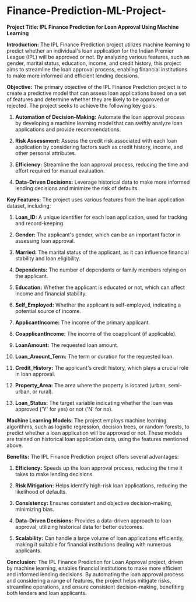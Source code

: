 # Finance-Prediction-ML-Project-

**Project Title: IPL Finance Prediction for Loan Approval Using Machine Learning**

**Introduction:**
The IPL Finance Prediction project utilizes machine learning to predict whether an individual's loan application for the Indian Premier League (IPL) will be approved or not. By analyzing various features, such as gender, marital status, education, income, and credit history, this project aims to streamline the loan approval process, enabling financial institutions to make more informed and efficient lending decisions.

**Objective:**
The primary objective of the IPL Finance Prediction project is to create a predictive model that can assess loan applications based on a set of features and determine whether they are likely to be approved or rejected. The project seeks to achieve the following key goals:

1. **Automation of Decision-Making:** Automate the loan approval process by developing a machine learning model that can swiftly analyze loan applications and provide recommendations.

2. **Risk Assessment:** Assess the credit risk associated with each loan application by considering factors such as credit history, income, and other personal attributes.

3. **Efficiency:** Streamline the loan approval process, reducing the time and effort required for manual evaluation.

4. **Data-Driven Decisions:** Leverage historical data to make more informed lending decisions and minimize the risk of defaults.

**Key Features:**
The project uses various features from the loan application dataset, including:

1. **Loan_ID:** A unique identifier for each loan application, used for tracking and record-keeping.

2. **Gender:** The applicant's gender, which can be an important factor in assessing loan approval.

3. **Married:** The marital status of the applicant, as it can influence financial stability and loan eligibility.

4. **Dependents:** The number of dependents or family members relying on the applicant.

5. **Education:** Whether the applicant is educated or not, which can affect income and financial stability.

6. **Self_Employed:** Whether the applicant is self-employed, indicating a potential source of income.

7. **ApplicantIncome:** The income of the primary applicant.

8. **CoapplicantIncome:** The income of the coapplicant (if applicable).

9. **LoanAmount:** The requested loan amount.

10. **Loan_Amount_Term:** The term or duration for the requested loan.

11. **Credit_History:** The applicant's credit history, which plays a crucial role in loan approval.

12. **Property_Area:** The area where the property is located (urban, semi-urban, or rural).

13. **Loan_Status:** The target variable indicating whether the loan was approved ('Y' for yes) or not ('N' for no).

**Machine Learning Models:**
The project employs machine learning algorithms, such as logistic regression, decision trees, or random forests, to predict whether a loan application will be approved or not. These models are trained on historical loan application data, using the features mentioned above.

**Benefits:**
The IPL Finance Prediction project offers several advantages:

1. **Efficiency:** Speeds up the loan approval process, reducing the time it takes to make lending decisions.

2. **Risk Mitigation:** Helps identify high-risk loan applications, reducing the likelihood of defaults.

3. **Consistency:** Ensures consistent and objective decision-making, minimizing bias.

4. **Data-Driven Decisions:** Provides a data-driven approach to loan approval, utilizing historical data for better outcomes.

5. **Scalability:** Can handle a large volume of loan applications efficiently, making it suitable for financial institutions dealing with numerous applicants.

**Conclusion:**
The IPL Finance Prediction for Loan Approval project, driven by machine learning, enables financial institutions to make more efficient and informed lending decisions. By automating the loan approval process and considering a range of features, the project helps mitigate risks, streamline operations, and ensure consistent decision-making, benefiting both lenders and loan applicants.
